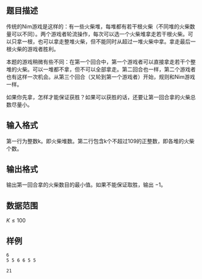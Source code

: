 ## 题目描述

传统的Nim游戏是这样的：有一些火柴堆，每堆都有若干根火柴（不同堆的火柴数量可以不同）。两个游戏者轮流操作，每次可以选一个火柴堆拿走若干根火柴。可以只拿一根，也可以拿走整堆火柴，但不能同时从超过一堆火柴中拿。拿走最后一根火柴的游戏者胜利。

本题的游戏稍微有些不同：在第一个回合中，第一个游戏者可以直接拿走若干个整堆的火柴。可以一堆都不拿，但不可以全部拿走。第二回合也一样，第二个游戏者也有这样一次机会。从第三个回合（又轮到第一个游戏者）开始，规则和Nim游戏一样。

如果你先拿，怎样才能保证获胜？如果可以获胜的话，还要让第一回合拿的火柴总数尽量小。

## 输入格式

第一行为整数k。即火柴堆数。第二行包含k个不超过109的正整数，即各堆的火柴个数。

## 输出格式

输出第一回合拿的火柴数目的最小值。如果不能保证取胜，输出 $-1$。

## 数据范围

$K \leq 100$

## 样例

```input1
6
5 5 6 6 5 5
```

```output1
21
```

